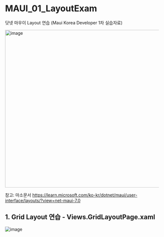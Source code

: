 # MAUI_01_LayoutExam
닷넷 마우이 Layout 연습 (Maui Korea Developer 1차 실습자료)

<img width="515" alt="image" src="https://user-images.githubusercontent.com/68939699/226964333-619338e2-c7fd-4ee7-a76e-bd7dd6c5c8bc.png">

참고: 마소문서 https://learn.microsoft.com/ko-kr/dotnet/maui/user-interface/layouts/?view=net-maui-7.0

## 1. Grid Layout 연습 - Views.GridLayoutPage.xaml

![image](https://user-images.githubusercontent.com/68939699/226965017-b988dd3f-379d-430f-8bc2-775757aff30f.png)



